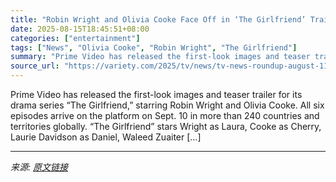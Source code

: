 ```yaml
---
title: "Robin Wright and Olivia Cooke Face Off in ‘The Girlfriend’ Trailer and First-Look Images (TV News Roundup)"
date: 2025-08-15T18:45:51+08:00
categories: ["entertainment"]
tags: ["News", "Olivia Cooke", "Robin Wright", "The Girlfriend"]
summary: "Prime Video has released the first-look images and teaser trailer for its drama series “The Girlfriend,” starring Robin Wright and Olivia Cooke. All six episodes arrive on the platform on Sept. 10 in "
source_url: "https://variety.com/2025/tv/news/tv-news-roundup-august-11-1236486703/"
---
```


Prime Video has released the first-look images and teaser trailer for its drama series “The Girlfriend,” starring Robin Wright and Olivia Cooke. All six episodes arrive on the platform on Sept. 10 in more than 240 countries and territories globally. “The Girlfriend&#8221; stars Wright as Laura, Cooke as Cherry, Laurie Davidson as Daniel, Waleed Zuaiter [&#8230;]

---

*来源: [原文链接](https://variety.com/2025/tv/news/tv-news-roundup-august-11-1236486703/)*
